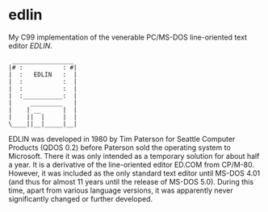 # edlin
My C99 implementation of the venerable PC/MS-DOS line-oriented text editor *EDLIN*.

```
 _________________
|# :           : #|
|  :   EDLIN   :  |
|  :           :  |
|  :           :  |
|  :___________:  |
|     _________   |
|    | __      |  |
|    ||  |     |  |
\____||__|_____|__|
```

EDLIN was developed in 1980 by Tim Paterson for Seattle Computer Products (QDOS 0.2) before Paterson sold the operating system to Microsoft. There it was only intended as a temporary solution for about half a year. It is a derivative of the line-oriented editor ED.COM from CP/M-80. However, it was included as the only standard text editor until MS-DOS 4.01 (and thus for almost 11 years until the release of MS-DOS 5.0). During this time, apart from various language versions, it was apparently never significantly changed or further developed. 
